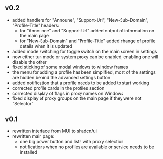## v0.2

- added handlers for "Announe", "Support-Url", "New-Sub-Domain", "Profile-Title" headers:
  - for "Announce" and "Support-Url" added output of information on the main page
  - for "New-Sub-Domain" and "Profile-Title" added change of profile details when it is updated
- added mode switching for toggle switch on the main screen in settings
- now either tun mode or system proxy can be enabled, enabling one will disable the other
- fixed sticking of some modal windows to window frames
- the menu for adding a profile has been simplified, most of the settings are hidden behind the advanced settings button
- added notification that a profile needs to be added to start working
- corrected profile cards in the profiles section
- corrected display of flags in proxy names on Windows
- fixed display of proxy groups on the main page if they were not “Selector”

## v0.1

- rewritten interface from MUI to shadcn/ui
- rewritten main page:
  - one big power button and lists with proxy selection
  - notifications when no profiles are available or service needs to be installed
